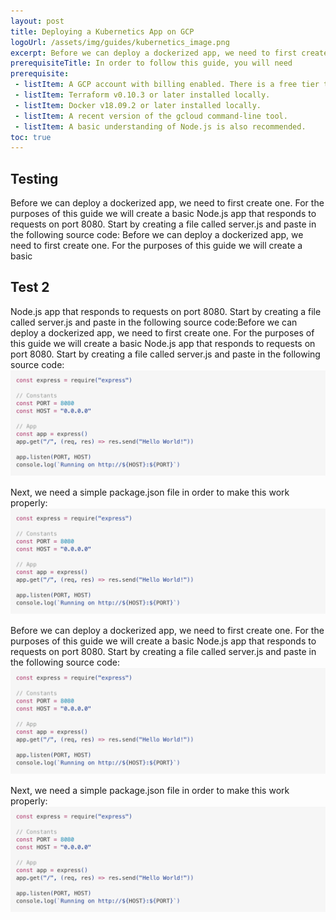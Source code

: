 ```yaml
---
layout: post
title: Deploying a Kubernetics App on GCP
logoUrl: /assets/img/guides/kubernetics_image.png
excerpt: Before we can deploy a dockerized app, we need to first create one. For the purposes of this guide we will create a basic Node.js app that responds to requests on port 8080.
prerequisiteTitle: In order to follow this guide, you will need
prerequisite:
 - listItem: A GCP account with billing enabled. There is a free tier that includes $300 of free credit over a 12 month period.
 - listItem: Terraform v0.10.3 or later installed locally.
 - listItem: Docker v18.09.2 or later installed locally.
 - listItem: A recent version of the gcloud command-line tool.
 - listItem: A basic understanding of Node.js is also recommended.
toc: true
---
```


## Testing
Before we can deploy a dockerized app, we need to first create one. For the purposes of this guide we will create a basic Node.js app that responds to requests on port 8080.
Start by creating a file called server.js and paste in the following source code:
Before we can deploy a dockerized app, we need to first create one. For the purposes of this guide we will create a basic 

## Test 2
Node.js app that responds to requests on port 8080.
Start by creating a file called server.js and paste in the following source code:Before we can deploy a dockerized app, we need to first create one. For the purposes of this guide we will create a basic Node.js app that responds to requests on port 8080.
Start by creating a file called server.js and paste in the following source code:
![My helpful screenshot](/assets/img/guides/code-block.png)

Next, we need a simple package.json file in order to make this work properly:
![My helpful screenshot](/assets/img/guides/code-block.png)

Before we can deploy a dockerized app, we need to first create one. For the purposes of this guide we will create a basic Node.js app that responds to requests on port 8080.
Start by creating a file called server.js and paste in the following source code:
![My helpful screenshot](/assets/img/guides/code-block.png)

Next, we need a simple package.json file in order to make this work properly:
![My helpful screenshot](/assets/img/guides/code-block.png)